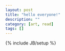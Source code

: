 ```yaml
---
layout: post
title: "hello everyone!"
description: ""
category: [art, read]
tags: []
---
```

{% include JB/setup %}
